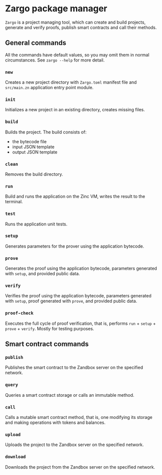 # Zargo package manager

`Zargo` is a project managing tool, which can create and build projects,
generate and verify proofs, publish smart contracts and call their methods.

## General commands

All the commands have default values, so you may omit them in normal circumstances.
See `zargo --help` for more detail.

### `new`

Creates a new project directory with `Zargo.toml` manifest file and `src/main.zn`
application entry point module.

### `init`

Initializes a new project in an existing directory, creates missing files.

### `build`

Builds the project. The build consists of:
- the bytecode file
- input JSON template
- output JSON template

### `clean`

Removes the build directory.

### `run`

Build and runs the application on the Zinc VM, writes the result to the terminal.

### `test`

Runs the application unit tests.

### `setup`

Generates parameters for the prover using the application bytecode.

### `prove`

Generates the proof using the application bytecode, parameters generated with `setup`,
and provided public data.

### `verify`

Verifies the proof using the application bytecode, parameters generated with `setup`,
proof generated with `prove`, and provided public data.

### `proof-check`

Executes the full cycle of proof verification, that is, performs
`run` + `setup` + `prove` + `verify`. Mostly for testing purposes.

## Smart contract commands

### `publish`

Publishes the smart contract to the Zandbox server on the specified network.

### `query`

Queries a smart contract storage or calls an immutable method.

### `call`

Calls a mutable smart contract method, that is, one modifying its storage and
making operations with tokens and balances.

### `upload`

Uploads the project to the Zandbox server on the specified network.

### `download`

Downloads the project from the Zandbox server on the specified network.
